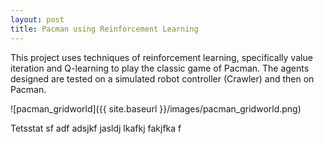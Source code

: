 ```yaml
---
layout: post
title: Pacman using Reinforcement Learning
---
```


This project uses techniques of reinforcement learning, specifically value iteration and Q-learning to play the classic game of Pacman. The agents designed are tested on a simulated robot controller (Crawler) and then on Pacman.

![pacman_gridworld]({{ site.baseurl }}/images/pacman_gridworld.png)

Tetsstat sf adf adsjkf jasldj lkafkj fakjfka f